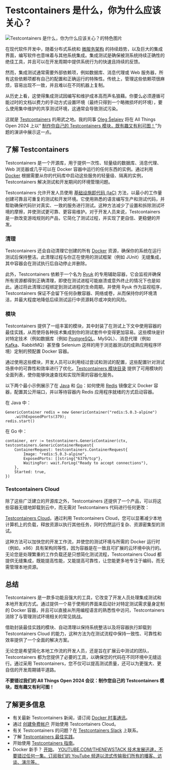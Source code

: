 # Testcontainers 是什么，你为什么应该关心？
![Testcontainers 是什么，你为什么应该关心？的特色图片](https://cdn.thenewstack.io/media/2024/09/d2ea2f8b-what-are-testcontainers-1024x576.jpg)

在现代软件开发中，随着分布式系统和 [微服务架构](https://thenewstack.io/microservices/) 的持续趋势，以及巨大的集成界面，编写软件也意味着与其他系统集成。集成测试是确保被测系统持续正确性的绝佳工具，并且可以在开发周期中提供系统行为的快速且持续的反馈。

然而，集成测试通常需要外部依赖项，例如数据库、消息代理或 Web 服务器，所有这些依赖项都有自己的配置和正确运行的特殊性。传统上，管理这些依赖项很麻烦，容易出现不一致，并且难以在不同机器上复制。

从历史上看，这使得集成测试因编写和维护成本高而声名狼藉。你要么必须遵循可能过时的文档以费力的手动方式设置环境（最终只得到一个略微损坏的环境），要么使用集中维护的共享测试环境，这通常会导致测试污染。

这就是 [Testcontainers](https://testcontainers.com/) 的用武之地。我的同事 [Oleg Šelajev](https://2024.allthingsopen.org/speakers/oleg-selajev) 将在 All Things Open 2024 上以“ [制作你自己的 Testcontainers 模块，既有趣又有利可图！](https://2024.allthingsopen.org/sessions/making-your-own-testcontainers-module-for-fun-and-profit)”为题的演讲中展示这一点。

## 了解 Testcontainers

Testcontainers 是一个开源库，用于提供一次性、轻量级的数据库、消息代理、Web 浏览器或几乎可以在 Docker 容器中运行的任何东西的实例。通过利用 [Docker](https://www.docker.com/?utm_content=inline+mention) 根据需要从你的代码库中启动这些服务的轻量级、隔离的实例，Testcontainers 解决测试和开发期间的环境管理问题。

Testcontainers 允许开发人员使用 [基础设施即代码 (IaC)](https://thenewstack.io/infrastructure-as-code/) 方法，以最小的工作量创建可靠且可重复的测试和开发环境。它使用熟悉的语言编写生产和测试代码，并帮助确保代码针对真实、一致的服务进行测试。这种方法减少了设置和拆除测试环境的摩擦，并使测试更可靠、更容易维护。对于开发人员来说，Testcontainers 是一款改变游戏规则的产品，它简化了测试过程，并实现了更自信、更稳健的开发。

### 清理

Testcontainers 还会自动清理它创建的所有 [Docker](https://roadmap.sh/docker) 资源，确保你的系统在运行测试后保持整洁。此清理过程与你正在使用的测试框架（例如 JUnit）无缝集成，其中容器会在测试执行后自动停止并删除。

此外，Testcontainers 依赖于一个名为 [Ryuk](https://hub.docker.com/r/testcontainers/ryuk) 的专用辅助容器，它会监视并确保所有资源都得到正确清理，即使在测试进程可能崩溃或意外终止的情况下也是如此。通过将此清理过程绑定到测试进程的生命周期，并使用 Ryuk 作为监视程序，Testcontainers 保证不会留下任何杂散容器、网络或卷，从而保持你的环境清洁，并最大程度地降低后续测试运行中资源耗尽或冲突的风险。

### 模块

Testcontainers 提供了一组丰富的模块，其中封装了在测试上下文中使用容器的最佳实践，从而使将各种技术集成到你的测试套件中变得更加容易。这些模块是针对特定技术（例如数据库（例如 [PostgreSQL](https://roadmap.sh/postgresql-dba)、MySQL）、消息代理（例如 [Kafka](https://thenewstack.io/top-10-tools-for-kafka-engineers/)、RabbitMQ）甚至像 Selenium 这样的用于浏览器测试的成熟应用程序环境）定制的预配置 Docker 容器。

通过使用这些模块，开发人员可以利用经过尝试和测试的配置，这些配置针对测试场景中的可靠性和效率进行了优化。[Testcontainers 模块目录](https://testcontainers.com/modules/) 提供了可用模块的全面列表，使你能够快速查找和实现所需的容器化服务。

以下两个最小示例展示了在
[Java](https://thenewstack.io/java/) 和 [Go](https://thenewstack.io/go/)：如何使用 [Redis](https://redis.com/?utm_content=inline+mention) 镜像定义 Docker 容器，配置其公开端口，并以等待容器内 Redis 应用程序就绪的方式启动容器。

在 Java 中：

```
GenericContainer redis = new GenericContainer("redis:5.0.3-alpine")
    .withExposedPorts(379);
redis.start()
```

在 Go 中：

```
container, err := testcontainers.GenericContainer(ctx, testcontainers.GenericContainerRequest{
    ContainerRequest: testcontainers.ContainerRequest{
        Image: "redis:5.0.3-alpine",
        ExposedPorts: []string{"6379/tcp"},
        WaitingFor: wait.ForLog("Ready to accept connections"),
    },
    Started: true,
})
```

### Testcontainers Cloud

除了这些广泛建立的开源库之外，Testcontainers 还提供了一个产品，可以将这些容器无缝地卸载到云中，而无需对 Testcontainers 代码进行任何更改：

[Testcontainers Cloud](https://testcontainers.com/cloud/)。通过利用 Testcontainers Cloud，您可以显著减少本地计算机上的负载，释放资源以执行其他任务，同时仍然运行复杂、资源密集型的测试。

这种方法可以加快您的开发工作流，并使您的测试环境与所需的 Docker 运行时（例如，x86）具有架构同等性，因为容器是在一致且可扩展的云环境中执行的。无论您是处理繁重的工作负载还是只想简化测试流程，Testcontainers Cloud 都提供无缝集成，既能提高性能，又能提高可靠性，让您能更多地专注于编码，而无需管理本地资源。

## 总结

Testcontainers 是一款多功能且强大的工具，它改变了开发人员处理集成测试和本地开发的方式。通过提供一个易于使用的界面来启动针对特定测试需求量身定制的 Docker 容器，并且可以直接从所用编程语言的熟悉性中访问，Testcontainers 消除了与管理测试环境相关的常见挑战。

借助封装最佳实践的模块、自动清理以保持系统整洁以及将容器执行卸载到 Testcontainers Cloud 的能力，这种方法为在测试流程中保持一致性、可靠性和效率提供了一个全面的解决方案。

无论您是希望简化本地工作流的开发人员，还是旨在扩展云中测试的团队，Testcontainers 都为您提供了必要的工具，以确保您的代码在不同环境中无缝运行。通过采用 Testcontainers，您不仅可以提高测试质量，还可以为更强大、更自信的开发周期铺平道路。

**不要错过我们的 All Things Open 2024 会议：制作您自己的 Testcontainers 模块，既有趣又有利可图！**

## 了解更多信息

- 有关最新 Testcontainers 新闻，请订阅
  [Docker 时事通讯](https://www.docker.com/newsletter-subscription/)。
- 通过
  [创建免费帐户](https://testcontainers.com/cloud) 开始使用 Testcontainers Cloud。
- 有关 Testcontainers 的问题？在
  [Testcontainers Slack](https://testcontainers.slack.com/) 上联系。
- 了解
  [Testcontainers 最佳实践](https://www.docker.com/blog/testcontainers-best-practices/)。
- 开始使用
  [Testcontainers 指南](https://testcontainers.com/getting-started/)。
- Docker 新手？
  [开始](https://docs.docker.com/desktop/)。 [
  YOUTUBE.COM/THENEWSTACK
  技术发展迅速，不要错过任何一集。订阅我们的 YouTube
  频道以流式传输我们所有的播客、访谈、演示等。
  ](https://youtube.com/thenewstack?sub_confirmation=1)